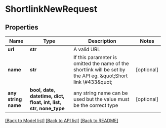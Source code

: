 # ShortlinkNewRequest


## Properties
Name | Type | Description | Notes
------------ | ------------- | ------------- | -------------
**url** | **str** | A valid URL | 
**name** | **str** | If this parameter is omitted the name of the shortlink will be set by the API eg. \&quot;Short link \\#433\&quot; | [optional] 
**any string name** | **bool, date, datetime, dict, float, int, list, str, none_type** | any string name can be used but the value must be the correct type | [optional]

[[Back to Model list]](../../README.md#models) [[Back to API list]](../../README.md#available-methods) [[Back to README]](../../README.md)



